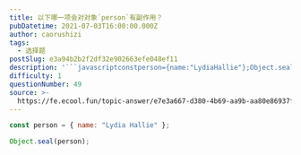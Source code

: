 ```yaml
---
title: 以下哪一项会对对象`person`有副作用？
pubDatetime: 2021-07-03T16:00:00.000Z
author: caorushizi
tags:
  - 选择题
postSlug: e3a94b2b2f2df32e902663efe048ef11
description: '```javascriptconstperson={name:"LydiaHallie"};Object.seal(person);```'
difficulty: 1
questionNumber: 49
source: >-
  https://fe.ecool.fun/topic-answer/e7e3a667-d380-4b69-aa9b-aa80e86937f0?orderBy=updateTime&order=desc&tagId=32
---
```


```javascript
const person = { name: "Lydia Hallie" };

Object.seal(person);
```
